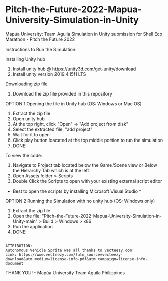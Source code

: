 # Pitch-the-Future-2022-Mapua-University-Simulation-in-Unity
Mapúa University: Team Aguila Simulation in Unity submission for Shell Eco Marathon - Pitch the Future 2022

Instructions to Run the Simulation:

Installing Unity hub

  1. Install unity hub @ https://unity3d.com/get-unity/download
  2. Install unity version 2019.4.15f1 LTS

Downloading zip file
  
  1. Download the zip file provided in this repository

OPTION 1
Opening the file in Unity hub (OS: Windows or Mac OS)

  1. Extract the zip file
  2. Open unity hub
  3. At the top right, click "Open" -> "Add project from disk"
  4. Select the extracted file, "add project"
  5. Wait for it to open
  6. Click play button loacated at the top middle portion to run the simulation
  7. DONE!
  
  To view the code:
 
  1. Navigate to Project tab located below the Game/Scene view or Below the Hierarchy Tab which is at the left
  2. Open Assets folder > Scripts 
  3. Double Click the Scripts to open with your existing external script editor
  
  * Best to open the scripts by installing Microsoft Visual Studio *
 
OPTION 2 
Running the Simulation with no unity hub (OS: Windows only)

  1. Extract the zip file
  2. Open the file: "Pitch-the-Future-2022-Mapua-University-Simulation-in-Unity-main" > Build > Windows > x86 
  3. Run the application 
  4. DONE!
  
  ~~~~~~~~~~~~~~~~~~~~~~~~~~~~~~~~~~~~~~~~~~~~~~~~~~~~~~~~~~~~~~~~~~~~~~~~~~~~~~~~~~~~~~~~~~~~~~~~~~~~~~~~~~~~~~~~~~~~~~~~~~~
  
  ATTRIBUTION:
  Autonomous Vehicle Sprite was all thanks to vecteezy.com!
  Link: https://www.vecteezy.com/?utm_source=vecteezy-download&utm_medium=license-info-pdf&utm_campaign=license-info-document
  
  ~~~~~~~~~~~~~~~~~~~~~~~~~~~~~~~~~~~~~~~~~~~~~~~~~~~~~~~~~~~~~~~~~~~~~~~~~~~~~~~~~~~~~~~~~~~~~~~~~~~~~~~~~~~~~~~~~~~~~~~~~~~
  
  THANK YOU! - Mapúa University Team Aguila Philippines
  

